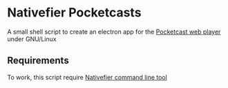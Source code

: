 # Nativefier Pocketcasts

A small shell script to create an electron app for the [Pocketcast web player](https://play.pocketcasts.com/)
under GNU/Linux

## Requirements
To work, this script require [Nativefier command line tool](https://github.com/jiahaog/nativefier)

